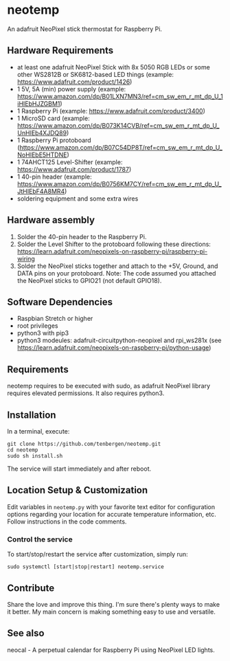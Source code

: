 # neotemp
 An adafruit NeoPixel stick thermostat for Raspberry Pi.

## Hardware Requirements
- at least one adafruit NeoPixel Stick with 8x 5050 RGB LEDs or some other WS2812B or SK6812-based LED things (example: https://www.adafruit.com/product/1426)
- 1 5V, 5A (min) power supply (example: https://www.amazon.com/dp/B01LXN7MN3/ref=cm_sw_em_r_mt_dp_U_1iHIEbHJZGBM1)
- 1 Raspberry Pi (example: https://www.adafruit.com/product/3400)
- 1 MicroSD card (example: https://www.amazon.com/dp/B073K14CVB/ref=cm_sw_em_r_mt_dp_U_UnHIEb4XJDQ89)
- 1 Raspberry Pi protoboard (https://www.amazon.com/dp/B07C54DP8T/ref=cm_sw_em_r_mt_dp_U_NoHIEbE5HTDNE)
- 1 74AHCT125 Level-Shifter (example: https://www.adafruit.com/product/1787)
- 1 40-pin header (example: https://www.amazon.com/dp/B0756KM7CY/ref=cm_sw_em_r_mt_dp_U_JtHIEbF4A8MR4)
- soldering equipment and some extra wires

## Hardware assembly
1. Solder the 40-pin header to the Raspberry Pi.
2. Solder the Level Shifter to the protoboard following these directions: https://learn.adafruit.com/neopixels-on-raspberry-pi/raspberry-pi-wiring
3. Solder the NeoPixel sticks together and attach to the +5V, Ground, and DATA pins on your protoboard.
Note: The code assumed you attached the NeoPixel sticks to GPIO21 (not default GPIO18).

## Software Dependencies
- Raspbian Stretch or higher
- root privileges
- python3 with pip3
- python3 modeules: adafruit-circuitpython-neopixel and rpi_ws281x (see https://learn.adafruit.com/neopixels-on-raspberry-pi/python-usage)

## Requirements
neotemp requires to be executed with sudo, as adafruit NeoPixel library requires elevated permissions. It also requires python3.

## Installation
In a terminal, execute:
```
git clone https://github.com/tenbergen/neotemp.git
cd neotemp
sudo sh install.sh
```
The service will start immediately and after reboot.

## Location Setup & Customization
Edit variables in `neotemp.py` with your favorite text editor 
for configuration options regarding your location for accurate temperature information, etc.
Follow instructions in the code comments.

### Control the service
To start/stop/restart the service after customization, simply run:
```
sudo systemctl [start|stop|restart] neotemp.service
```

## Contribute
Share the love and improve this thing. I'm sure there's plenty ways to make it better. My main concern is making something easy to use and versatile.

## See also
neocal - A perpetual calendar for Raspberry Pi using NeoPixel LED lights.